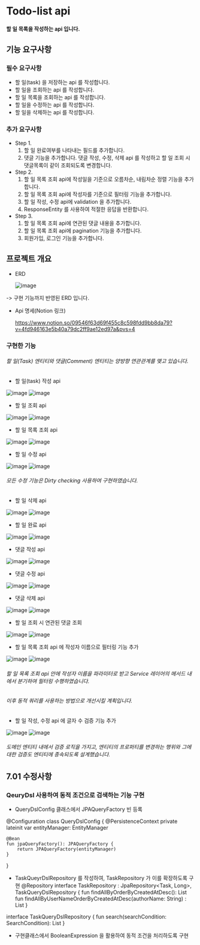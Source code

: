 Todo-list api
========

#### 할 일 목록을 작성하는 api 입니다. 

기능 요구사항
-------------

### 필수 요구사항
* 할 일(task) 을 저장하는 api 를 작성합니다.
* 할 일을 조회하는 api 를 작성합니다.
* 할 일 목록을 조회하는 api 를 작성합니다.
* 할 일을 수정하는 api 를 작성합니다.
* 할 일을 삭제하는 api 를 작성합니다.

### 추가 요구사항
* Step 1.
  1. 할 일 완료여부를 나타내는 필드를 추가합니다.
  2. 댓글 기능을 추가합니다. 댓글 작성, 수정, 삭제 api 를 작성하고 할 일 조회 시 댓글목록이 같이 조회되도록 변경합니다.
* Step 2.
  1. 할 일 목록 조회 api에 작성일을 기준으로 오름차순, 내림차순 정렬 기능을 추가합니다.
  2. 할 일 목록 조회 api에 작성자를 기준으로 필터링 기능을 추가합니다.
  3. 할 일 작성, 수정 api에 validation 을 추가합니다.
  4. ResponseEntity 를 사용하여 적절한 응답을 반환합니다.
* Step 3.
  1. 할 일 목록 조회 api에 연관된 댓글 내용을 추가합니다.
  2. 할 일 목록 조회 api에 pagination 기능을 추가합니다.
  3. 회원가입, 로그인 기능을 추가합니다.
 




프로젝트 개요
-------------

* ERD

  ![image](https://github.com/seungheyon/todo-api/assets/71931476/b16e6f10-e19d-4b6a-9903-450f22f3781f)


  
-> 구현 기능까지 반영된 ERD 입니다.

* Api 명세(Notion 링크)

  https://www.notion.so/09546f63d69f455c8c598fdd9bb8da79?v=4fd946163e5b40a79dc2ff9ae12ed97a&pvs=4
  



### 구현한 기능

  ###### 할 일(Task) 엔티티와 댓글(Comment) 엔티티는 양방향 연관관계를 맺고 있습니다.

* 할 일(task) 작성 api

![image](https://github.com/seungheyon/todo-api/assets/71931476/dfc30bad-3fdb-4cb0-b7f3-74bffe9ede88)
![image](https://github.com/seungheyon/todo-api/assets/71931476/b044129d-af84-41f7-b9b6-f4ff344d2dca)

* 할 일 조회 api

![image](https://github.com/seungheyon/todo-api/assets/71931476/42551779-e025-4c41-8fd7-6fc6da45614c)
![image](https://github.com/seungheyon/todo-api/assets/71931476/c44fdce1-be10-482b-b32b-5dac22c11b0e)

* 할 일 목록 조회 api

![image](https://github.com/seungheyon/todo-api/assets/71931476/5bd11066-e47f-4166-a1f4-fdd3a90b0cb8)
![image](https://github.com/seungheyon/todo-api/assets/71931476/bcf0c5b1-710f-40cf-b31b-c954cc504115)

* 할 일 수정 api

![image](https://github.com/seungheyon/todo-api/assets/71931476/a6fefce3-92b3-41e2-859c-e19cd88334aa)
![image](https://github.com/seungheyon/todo-api/assets/71931476/a661efc4-7ee2-4104-b8dc-54ecde3881c8)

  ###### 모든 수정 기능은 Dirty checking 사용하여 구현하였습니다.

* 할 일 삭제 api

![image](https://github.com/seungheyon/todo-api/assets/71931476/509bfcae-c748-4254-9395-641a47e20320)
![image](https://github.com/seungheyon/todo-api/assets/71931476/a7287ccf-aeca-43ce-880a-b17b2de0c579)

* 할 일 완료 api

![image](https://github.com/seungheyon/todo-api/assets/71931476/825838a7-8568-46ae-91ce-beb81e7d5fe6)
![image](https://github.com/seungheyon/todo-api/assets/71931476/65adec86-e783-4c4d-ba17-ef826111ccd8)

* 댓글 작성 api

![image](https://github.com/seungheyon/todo-api/assets/71931476/46a67d82-58b6-409d-b689-c64eac0f4b54)
![image](https://github.com/seungheyon/todo-api/assets/71931476/aea633a9-0988-40ba-bc2c-b8b422b55aac)

* 댓글 수정 api

![image](https://github.com/seungheyon/todo-api/assets/71931476/7d5885b3-7535-4f89-9d34-002642ac7f46)
![image](https://github.com/seungheyon/todo-api/assets/71931476/b82e7976-76b3-4922-9987-5a7b66a457ad)

* 댓글 삭제 api

![image](https://github.com/seungheyon/todo-api/assets/71931476/31daa161-68c0-420e-8853-9970aa1aeefd)
![image](https://github.com/seungheyon/todo-api/assets/71931476/cf401086-abb1-489b-bfc0-7bd2af7f1a56)

* 할 일 조회 시 연관된 댓글 조회

![image](https://github.com/seungheyon/todo-api/assets/71931476/42551779-e025-4c41-8fd7-6fc6da45614c)
![image](https://github.com/seungheyon/todo-api/assets/71931476/c44fdce1-be10-482b-b32b-5dac22c11b0e)

* 할 일 목록 조회 api 에 작성자 이름으로 필터링 기능 추가

![image](https://github.com/seungheyon/todo-api/assets/71931476/5bd11066-e47f-4166-a1f4-fdd3a90b0cb8)
![image](https://github.com/seungheyon/todo-api/assets/71931476/bcf0c5b1-710f-40cf-b31b-c954cc504115)

  ###### 할 일 목록 조회 api 안에 작성자 이름을 파라미터로 받고 Service 레이어의 메서드 내에서 분기하여 필터링 수행하였습니다.
  ###### 이후 동적 쿼리를 사용하는 방법으로 개선시킬 계획입니다.

* 할 일 작성, 수정 api 에 글자 수 검증 기능 추가

![image](https://github.com/seungheyon/todo-api/assets/71931476/624325ed-8cb8-44ca-b787-a50ea09ff935)
![image](https://github.com/seungheyon/todo-api/assets/71931476/24226d5f-16a5-4f7f-a2fb-852626e79e47)

  ###### 도메인 엔티티 내에서 검증 로직을 가지고, 엔티티의 프로퍼티를 변경하는 행위와 그에 대한 검증도 엔티티에 종속되도록 설계했습니다.




7.01 수정사항
-------------

### QeuryDsl 사용하여 동적 조건으로 검색하는 기능 구현
*  QueryDslConfig 클래스에서 JPAQueryFactory 빈 등록

@Configuration
class QueryDslConfig {
    @PersistenceContext
    private lateinit var entityManager: EntityManager

    @Bean
    fun jpaQueryFactory(): JPAQueryFactory {
        return JPAQueryFactory(entityManager)
    }
}

* TaskQueyrDslRepository 를 작성하여, TaskRepository 가 이를 확장하도록 구현
@Repository
interface TaskRepository : JpaRepository<Task, Long>, TaskQueryDslRepository {
    fun findAllByOrderByCreatedAtDesc(): List<Task>
    fun findAllByUserNameOrderByCreatedAtDesc(authorName: String) : List<Task>
}

interface TaskQueryDslRepository {
    fun search(searchCondition: SearchCondition): List<Task>
}

* 구현클래스에서 BooleanExpression 을 활용하여 동적 조건을 처리하도록 구현

  
